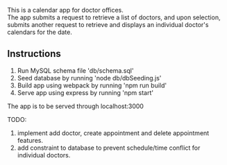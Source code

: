 This is a calendar app for doctor offices. <br/>
The app submits a request to retrieve a list of doctors, and upon selection, submits another request to retrieve and displays an individual doctor's calendars for the date. <br/>

## Instructions
1. Run MySQL schema file 'db/schema.sql' <br/>
2. Seed database by running 'node db/dbSeeding.js' <br/>
3. Build app using webpack by running 'npm run build' <br/>
4. Serve app using express by running 'npm start' <br/>

The app is to be served through localhost:3000<br/>

TODO: <br/>
1. implement add doctor, create appointment and delete appointment features. <br/>
2. add constraint to database to prevent schedule/time conflict for individual doctors. <br/>
